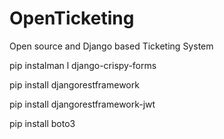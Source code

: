 # OpenTicketing
Open source and Django based Ticketing System

pip instalman   l django-crispy-forms

pip install djangorestframework

pip install djangorestframework-jwt

pip install boto3

